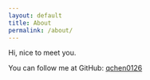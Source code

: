 ```yaml
---
layout: default
title: About
permalink: /about/
---
```

Hi, nice to meet you.

You can follow me at GitHub:
[qchen0126](https://github.com/qchen0126)

